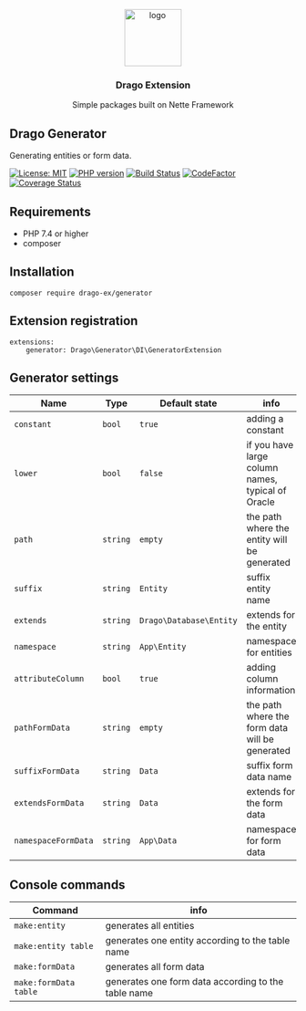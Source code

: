 <p align="center">
  <img src="https://avatars0.githubusercontent.com/u/11717487?s=400&u=40ecb522587ebbcfe67801ccb6f11497b259f84b&v=4" width="100" alt="logo">
</p>

<h3 align="center">Drago Extension</h3>
<p align="center">Simple packages built on Nette Framework</p>

## Drago Generator

Generating entities or form data.

[![License: MIT](https://img.shields.io/badge/License-MIT-yellow.svg)](https://raw.githubusercontent.com/drago-ex/generator/master/license.md)
[![PHP version](https://badge.fury.io/ph/drago-ex%2Fgenerator.svg)](https://badge.fury.io/ph/drago-ex%2Fgenerator)
[![Build Status](https://travis-ci.org/drago-ex/generator.svg?branch=master)](https://travis-ci.org/drago-ex/generator)
[![CodeFactor](https://www.codefactor.io/repository/github/drago-ex/generator/badge)](https://www.codefactor.io/repository/github/drago-ex/generator)
[![Coverage Status](https://coveralls.io/repos/github/drago-ex/generator/badge.svg?branch=master)](https://coveralls.io/github/drago-ex/generator?branch=master)

## Requirements

- PHP 7.4 or higher
- composer

## Installation

```
composer require drago-ex/generator
```

## Extension registration

```neon
extensions:
	generator: Drago\Generator\DI\GeneratorExtension
```

## Generator settings

| Name              | Type             | Default state         | info   
| ------------------| ---------------- | --------------------- | ----------------- |
| `constant`          | `bool`           | `true`                  | adding a constant
| `lower`             | `bool`           | `false`                 | if you have large column names, typical of Oracle
| `path`              | `string`         | `empty`                 | the path where the entity will be generated
| `suffix`            | `string`         | `Entity`                | suffix entity name
| `extends`           | `string`         | `Drago\Database\Entity` | extends for the entity
| `namespace`         | `string`         | `App\Entity`            | namespace for entities
| `attributeColumn`   | `bool`           | `true`                  | adding column information
| `pathFormData`      | `string`         | `empty`                 | the path where the form data will be generated
| `suffixFormData`    | `string`         | `Data`                  | suffix form data name
| `extendsFormData`   | `string`         | `Data`                  | extends for the form data
| `namespaceFormData` | `string`         | `App\Data`              | namespace for form data

## Console commands

| Command               | info   
| --------------------- | -------------- |
| `make:entity`         | generates all entities
| `make:entity table`   | generates one entity according to the table name
| `make:formData`       | generates all form data
| `make:formData table` | generates one form data according to the table name
